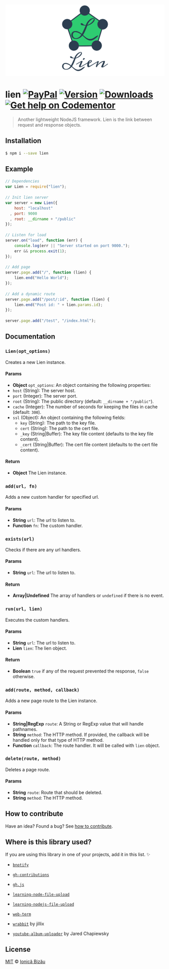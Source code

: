 [![lien](https://raw.githubusercontent.com/LienJS/Resources/master/logo/header.png)](#)

# lien [![PayPal](https://img.shields.io/badge/%24-paypal-f39c12.svg)][paypal-donations] [![Version](https://img.shields.io/npm/v/lien.svg)](https://www.npmjs.com/package/lien) [![Downloads](https://img.shields.io/npm/dt/lien.svg)](https://www.npmjs.com/package/lien) [![Get help on Codementor](https://cdn.codementor.io/badges/get_help_github.svg)](https://www.codementor.io/johnnyb?utm_source=github&utm_medium=button&utm_term=johnnyb&utm_campaign=github)

> Another lightweight NodeJS framework. Lien is the link between request and response objects.

## Installation

```sh
$ npm i --save lien
```

## Example

```js
// Dependencies
var Lien = require("lien");

// Init lien server
var server = new Lien({
    host: "localhost"
  , port: 9000
  , root: __dirname + "/public"
});

// Listen for load
server.on("load", function (err) {
    console.log(err || "Server started on port 9000.");
    err && process.exit(1);
});

// Add page
server.page.add("/", function (lien) {
    lien.end("Hello World");
});

// Add a dynamic route
server.page.add("/post/:id", function (lien) {
    lien.end("Post id: " + lien.params.id);
});

server.page.add("/test", "/index.html");
```

## Documentation

### `Lien(opt_options)`
Creates a new Lien instance.

#### Params
- **Object** `opt_options`: An object containing the following properties:
 - `host` (String): The server host.
 - `port` (Integer): The server port.
 - `root` (String): The public directory (default: `__dirname + "/public"`).
 - `cache` (Integer): The number of seconds for keeping the files in cache (default: `300`).
 - `ssl` (Object): An object containing the following fields:
     - `key` (String): The path to the key file.
     - `cert` (String): The path to the cert file.
     - `_key` (String|Buffer): The key file content (defaults to the key file content).
     - `_cert` (String|Buffer): The cert file content (defaults to the cert file content).

#### Return
- **Object** The Lien instance.

### `add(url, fn)`
Adds a new custom handler for specified url.

#### Params
- **String** `url`: The url to listen to.
- **Function** `fn`: The custom handler.

### `exists(url)`
Checks if there are any url handlers.

#### Params
- **String** `url`: The url to listen to.

#### Return
- **Array|Undefined** The array of handlers or `undefined` if there is no event.

### `run(url, lien)`
Executes the custom handlers.

#### Params
- **String** `url`: The url to listen to.
- **Lien** `lien`: The lien object.

#### Return
- **Boolean** `true` if any of the request prevented the response, `false` otherwise.

### `add(route, method, callback)`
Adds a new page route to the Lien instance.

#### Params
- **String|RegExp** `route`: A String or RegExp value that will handle pathnames.
- **String** `method`: The HTTP method. If provided, the callback will be handled only for that type of HTTP method.
- **Function** `callback`: The route handler. It will be called with `lien` object.

### `delete(route, method)`
Deletes a page route.

#### Params
- **String** `route`: Route that should be deleted.
- **String** `method`: The HTTP method.

## How to contribute
Have an idea? Found a bug? See [how to contribute][contributing].

## Where is this library used?
If you are using this library in one of your projects, add it in this list. :sparkles:

 - [`bnotify`](https://github.com/IonicaBizau/bnotify)

 - [`gh-contributions`](https://github.com/IonicaBizau/github-contributions)

 - [`gh.js`](https://github.com/IonicaBizau/gh.js)

 - [`learning-node-file-upload`](https://github.com/IonicaBizau/learning-nodejs)

 - [`learning-nodejs-file-upload`](https://github.com/IonicaBizau/learning-nodejs)

 - [`web-term`](https://github.com/IonicaBizau/web-term)

 - [`wrabbit`](https://github.com/jillix/wrabbit) by jillix

 - [`youtube-album-uploader`](https://github.com/jpchip/youtube-album-uploader) by Jared Chapiewsky

## License

[MIT][license] © [Ionică Bizău][website]

[paypal-donations]: https://www.paypal.com/cgi-bin/webscr?cmd=_s-xclick&hosted_button_id=RVXDDLKKLQRJW
[donate-now]: http://i.imgur.com/6cMbHOC.png

[license]: http://showalicense.com/?fullname=Ionic%C4%83%20Biz%C4%83u%20%3Cbizauionica%40gmail.com%3E%20(http%3A%2F%2Fionicabizau.net%2F)&year=2014#license-mit
[website]: http://ionicabizau.net/
[contributing]: /CONTRIBUTING.md
[docs]: /DOCUMENTATION.md